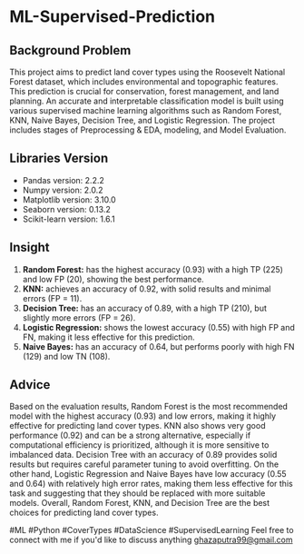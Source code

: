 # ML-Supervised-Prediction
## Background Problem
This project aims to predict land cover types using the Roosevelt National Forest dataset, which includes environmental and topographic features. This prediction is crucial for conservation, forest management, and land planning. An accurate and interpretable classification model is built using various supervised machine learning algorithms such as Random Forest, KNN, Naive Bayes, Decision Tree, and Logistic Regression. The project includes stages of Preprocessing & EDA, modeling, and Model Evaluation.

## Libraries Version
- Pandas version: 2.2.2
- Numpy version: 2.0.2
- Matplotlib version: 3.10.0
- Seaborn version: 0.13.2
- Scikit-learn version: 1.6.1

## Insight
1. **Random Forest:** has the highest accuracy (0.93) with a high TP (225) and low FP (20), showing the best performance.
2. **KNN:** achieves an accuracy of 0.92, with solid results and minimal errors (FP = 11).
3. **Decision Tree:** has an accuracy of 0.89, with a high TP (210), but slightly more errors (FP = 26).
4. **Logistic Regression:** shows the lowest accuracy (0.55) with high FP and FN, making it less effective for this prediction.
5. **Naive Bayes:** has an accuracy of 0.64, but performs poorly with high FN (129) and low TN (108).

## Advice
Based on the evaluation results, Random Forest is the most recommended model with the highest accuracy (0.93) and low errors, making it highly effective for predicting land cover types. KNN also shows very good performance (0.92) and can be a strong alternative, especially if computational efficiency is prioritized, although it is more sensitive to imbalanced data. Decision Tree with an accuracy of 0.89 provides solid results but requires careful parameter tuning to avoid overfitting. On the other hand, Logistic Regression and Naive Bayes have low accuracy (0.55 and 0.64) with relatively high error rates, making them less effective for this task and suggesting that they should be replaced with more suitable models. Overall, Random Forest, KNN, and Decision Tree are the best choices for predicting land cover types.

#ML #Python #CoverTypes #DataScience #SupervisedLearning Feel free to connect with me if you'd like to discuss anything
ghazaputra99@gmail.com
